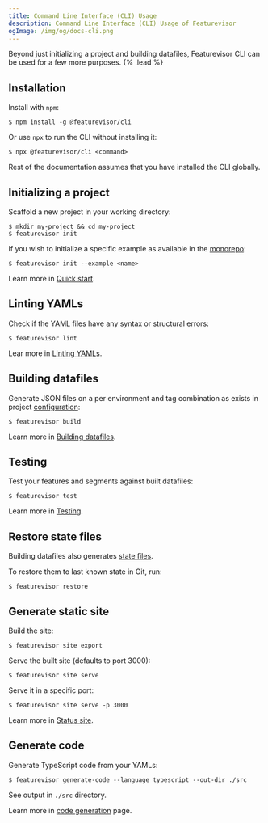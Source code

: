 ```yaml
---
title: Command Line Interface (CLI) Usage
description: Command Line Interface (CLI) Usage of Featurevisor
ogImage: /img/og/docs-cli.png
---
```


Beyond just initializing a project and building datafiles, Featurevisor CLI can be used for a few more purposes. {% .lead %}

## Installation

Install with `npm`:

```
$ npm install -g @featurevisor/cli
```

Or use `npx` to run the CLI without installing it:

```
$ npx @featurevisor/cli <command>
```

Rest of the documentation assumes that you have installed the CLI globally.

## Initializing a project

Scaffold a new project in your working directory:

```
$ mkdir my-project && cd my-project
$ featurevisor init
```

If you wish to initialize a specific example as available in the [monorepo](https://github.com/fahad19/featurevisor/tree/main/examples):

```
$ featurevisor init --example <name>
```

Learn more in [Quick start](/docs/quick-start).

## Linting YAMLs

Check if the YAML files have any syntax or structural errors:

```
$ featurevisor lint
```

Lear more in [Linting YAMLs](/docs/linting-yamls).

## Building datafiles

Generate JSON files on a per environment and tag combination as exists in project [configuration](/docs/configuration):

```
$ featurevisor build
```

Learn more in [Building datafiles](/docs/building-datafiles).

## Testing

Test your features and segments against built datafiles:

```
$ featurevisor test
```

Learn more in [Testing](/docs/testing).

## Restore state files

Building datafiles also generates [state files](/docs/state-files).

To restore them to last known state in Git, run:

```
$ featurevisor restore
```

## Generate static site

Build the site:

```
$ featurevisor site export
```

Serve the built site (defaults to port 3000):

```
$ featurevisor site serve
```

Serve it in a specific port:

```
$ featurevisor site serve -p 3000
```

Learn more in [Status site](/docs/status-site).


## Generate code

Generate TypeScript code from your YAMLs:

```
$ featurevisor generate-code --language typescript --out-dir ./src
```

See output in `./src` directory.

Learn more in [code generation](/docs/code-generation) page.
